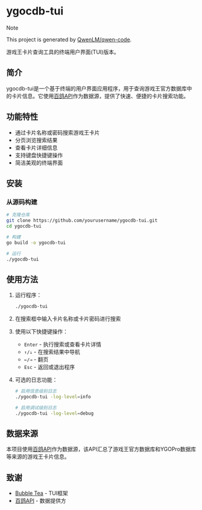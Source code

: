 # ygocdb-tui

>[!NOTE]
>This project is generated by [QwenLM/qwen-code](https://github.com/QwenLM/qwen-code).

游戏王卡片查询工具的终端用户界面(TUI)版本。

## 简介

ygocdb-tui是一个基于终端的用户界面应用程序，用于查询游戏王官方数据库中的卡片信息。它使用[百鸽API](https://ygocdb.com/api)作为数据源，提供了快速、便捷的卡片搜索功能。

## 功能特性

- 通过卡片名称或密码搜索游戏王卡片
- 分页浏览搜索结果
- 查看卡片详细信息
- 支持键盘快捷键操作
- 简洁美观的终端界面

## 安装

### 从源码构建

```bash
# 克隆仓库
git clone https://github.com/yourusername/ygocdb-tui.git
cd ygocdb-tui

# 构建
go build -o ygocdb-tui

# 运行
./ygocdb-tui
```

## 使用方法

1. 运行程序：

   ```bash
   ./ygocdb-tui
   ```

2. 在搜索框中输入卡片名称或卡片密码进行搜索

3. 使用以下快捷键操作：
   - `Enter` - 执行搜索或查看卡片详情
   - `↑/↓` - 在搜索结果中导航
   - `←/→` - 翻页
   - `Esc` - 返回或退出程序

4. 可选的日志功能：

   ```bash
   # 启用信息级别日志
   ./ygocdb-tui -log-level=info
   
   # 启用调试级别日志
   ./ygocdb-tui -log-level=debug
   ```

## 数据来源

本项目使用[百鸽API](https://ygocdb.com/api)作为数据源，该API汇总了游戏王官方数据库和YGOPro数据库等来源的游戏王卡片信息。

## 致谢

- [Bubble Tea](https://github.com/charmbracelet/bubbletea) - TUI框架
- [百鸽API](https://ygocdb.com/api) - 数据提供方
